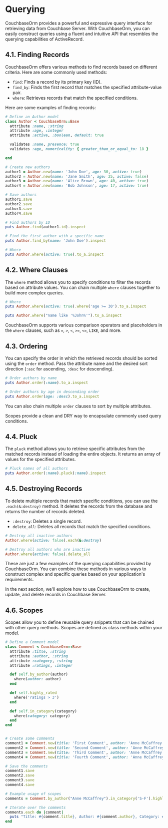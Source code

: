 # Querying

CouchbaseOrm provides a powerful and expressive query interface for retrieving data from Couchbase Server. With CouchbaseOrm, you can easily construct queries using a fluent and intuitive API that resembles the querying capabilities of ActiveRecord.

## 4.1. Finding Records

CouchbaseOrm offers various methods to find records based on different criteria. Here are some commonly used methods:

- `find`: Finds a record by its primary key (ID).
- `find_by`: Finds the first record that matches the specified attribute-value pair.
- `where`: Retrieves records that match the specified conditions.

Here are some examples of finding records:

```ruby
# Define an Author model
class Author < CouchbaseOrm::Base
  attribute :name, :string
  attribute :age, :integer
  attribute :active, :boolean, default: true

  validates :name, presence: true
  validates :age, numericality: { greater_than_or_equal_to: 18 }

end

# Create new authors
author1 = Author.new(name: 'John Doe', age: 30, active: true)
author2 = Author.new(name: 'Jane Smith', age: 25, active: false)
author3 = Author.new(name: 'Alice Brown', age: 40, active: true)
author4 = Author.new(name: 'Bob Johnson', age: 17, active: true)

# Save authors
author1.save
author2.save
author3.save
author4.save

# Find authors by ID
puts Author.find(author1.id).inspect

# Find the first author with a specific name
puts Author.find_by(name: 'John Doe').inspect

# Where
puts Author.where(active: true).to_a.inspect
```

## 4.2. Where Clauses

The `where` method allows you to specify conditions to filter the records based on attribute values. You can chain multiple `where` clauses together to build more complex queries.

```ruby
# Where
puts Author.where(active: true).where('age >= 30').to_a.inspect

puts Author.where("name like '%John%'").to_a.inspect
```

CouchbaseOrm supports various comparison operators and placeholders in the `where` clauses, such as `=`, `>`, `<`, `>=`, `<=`, `LIKE`, and more.

## 4.3. Ordering

You can specify the order in which the retrieved records should be sorted using the `order` method. Pass the attribute name and the desired sort direction (`:asc` for ascending, `:desc` for descending).

```ruby
# Order authors by name
puts Author.order(:name).to_a.inspect

# Order authors by age in descending order
puts Author.order(age: :desc).to_a.inspect
```

You can also chain multiple `order` clauses to sort by multiple attributes.


Scopes provide a clean and DRY way to encapsulate commonly used query conditions.

## 4.4. Pluck

The `pluck` method allows you to retrieve specific attributes from the matched records instead of loading the entire objects. It returns an array of values for the specified attributes.

```ruby
# Pluck names of all authors
puts Author.order(:name).pluck(:name).inspect
```

## 4.5. Destroying Records

To delete multiple records that match specific conditions, you can use the `.each(&:destroy)` method. It deletes the records from the database and returns the number of records deleted.

- `:destroy`: Deletes a single record.
- `delete_all`: Deletes all records that match the specified conditions.

```ruby
# Destroy all inactive authors
Author.where(active: false).each(&:destroy)

# Destroy all authors who are inactive
Author.where(active: false).delete_all

```


These are just a few examples of the querying capabilities provided by CouchbaseOrm. You can combine these methods in various ways to construct complex and specific queries based on your application's requirements.

In the next section, we'll explore how to use CouchbaseOrm to create, update, and delete records in Couchbase Server.

## 4.6. Scopes

Scopes allow you to define reusable query snippets that can be chained with other query methods. Scopes are defined as class methods within your model.

```ruby
# Define a Comment model
class Comment < CouchbaseOrm::Base
  attribute :title, :string
  attribute :author, :string
  attribute :category, :string
  attribute :ratings, :integer

  def self.by_author(author)
    where(author: author)
  end

  def self.highly_rated
    where('ratings > 3')
  end

  def self.in_category(category)
    where(category: category)
  end
end


# Create some comments
comment1 = Comment.new(title: 'First Comment', author: 'Anne McCaffrey', category: 'S-F', ratings: 5)
comment2 = Comment.new(title: 'Second Comment', author: 'Anne McCaffrey', category: 'S-F', ratings: 4)
comment3 = Comment.new(title: 'Third Comment', author: 'Anne McCaffrey', category: 'S-F', ratings: 3)
comment4 = Comment.new(title: 'Fourth Comment', author: 'Anne McCaffrey', category: 'S-F', ratings: 2)

# Save the comments
comment1.save
comment2.save
comment3.save
comment4.save

# Example usage of scopes
comments = Comment.by_author("Anne McCaffrey").in_category('S-F').highly_rated.order(:title).limit(10)

# Iterate over the comments
comments.each do |comment|
  puts "Title: #{comment.title}, Author: #{comment.author}, Category: #{comment.category}, Ratings: #{comment.ratings}"
end
```
